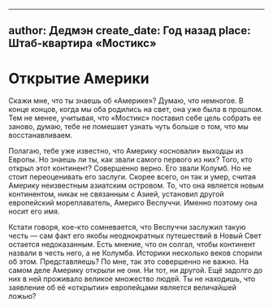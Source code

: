 
---
author: Дедмэн
create_date: Год назад
place: Штаб-квартира «Мостикс»
---

# Открытие Америки


Скажи мне, что ты знаешь об «Америке»? Думаю, что немногое. В конце концов, когда мы оба родились на свет, она уже была в прошлом. Тем не менее, учитывая, что «Мостикс» поставил себе цель собрать ее заново, думаю, тебе не помешает узнать чуть больше о том, что мы восстанавливаем.


Полагаю, тебе уже известно, что Америку «основали» выходцы из Европы. Но знаешь ли ты, как звали самого первого из них? Того, кто открыл этот континент? Совершенно верно. Его звали Колумб. Но не стоит переоценивать его заслуги. Скорее всего, он так и умер, считая Америку неизвестным азиатским островом. То, что она является новым континентом, никак не связанным с Азией, установил другой европейский мореплаватель, Америго Веспуччи. Именно поэтому она носит его имя.


Кстати говоря, кое-кто сомневается, что Веспуччи заслужил такую честь — сам факт его якобы неоднократных путешествий в Новый Свет остается недоказанным. Есть мнение, что он солгал, чтобы континент назвали в честь него, а не Колумба. Историки несколько веков спорили об этом. Представляешь? По мне, так это совершенно не важно. На самом деле Америку открыли не они. Ни тот, ни другой. Ещё задолго до них в ней проживало великое множество людей. Ты не находишь, что заявление об её «открытии» европейцами является величайшей ложью?




